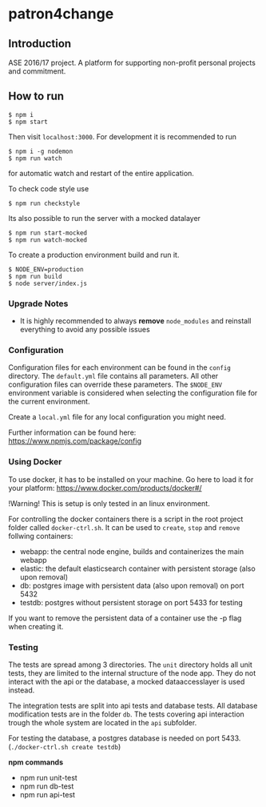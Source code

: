 patron4change
======================================

## Introduction

ASE 2016/17 project. A platform for supporting non-profit personal projects and commitment.

## How to run

```
$ npm i
$ npm start
```

Then visit `localhost:3000`. For development it is recommended to run

```
$ npm i -g nodemon
$ npm run watch
```

for automatic watch and restart of the entire application.

To check code style use

```
$ npm run checkstyle
```


Its also possible to run the server with a mocked datalayer

```
$ npm run start-mocked
$ npm run watch-mocked
```

To create a production environment build and run it.

```
$ NODE_ENV=production
$ npm run build
$ node server/index.js
```

### Upgrade Notes

- It is highly recommended to always __remove__ `node_modules` and reinstall everything to avoid any possible issues

### Configuration

Configuration files for each environment can be found in the `config` directory.
The `default.yml` file contains all parameters. All other configuration files can override these parameters.
The `$NODE_ENV` environment variable is considered when selecting the configuration file for the current environment.

Create a `local.yml` file for any local configuration you might need.

Further information can be found here: https://www.npmjs.com/package/config

### Using Docker
To use docker, it has to be installed on your machine. Go here to load it for your platform:
https://www.docker.com/products/docker#/

!Warning! This is setup is only tested in an linux environment.

For controlling the docker containers there is a script in the root project folder called `docker-ctrl.sh`.
It can be used to `create`, `stop` and `remove` follwing containers:
* webapp: the central node engine, builds and containerizes the main webapp
* elastic: the default elasticsearch container with persistent storage (also upon removal)
* db: postgres image with persistent data (also upon removal) on port 5432
* testdb: postgres without persistent storage on port 5433 for testing

If you want to remove the persistent data of a container use the -p flag when creating it.


### Testing
The tests are spread among 3 directories.
The `unit` directory holds all unit tests, they are limited to the internal structure of the node app.
They do not interact with the api or the database, a mocked dataaccesslayer is used instead.

The integration tests are split into api tests and database tests. All database modification tests are in the folder `db`.
The tests covering api interaction trough the whole system are located in the `api` subfolder.

For testing the database, a postgres database is needed on port 5433. (`./docker-ctrl.sh create testdb`)

**npm commands**
* npm run unit-test
* npm run db-test
* npm run api-test
